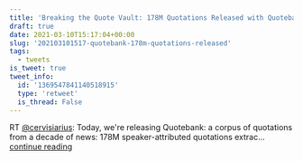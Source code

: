 ```yaml
---
title: 'Breaking the Quote Vault: 178M Quotations Released with Quotebank'
draft: true
date: 2021-03-10T15:17:04+00:00
slug: '202103101517-quotebank-178m-quotations-released'
tags:
  - tweets
is_tweet: true
tweet_info:
  id: '1369547841140518915'
  type: 'retweet'
  is_thread: False
---
```




RT [@cervisiarius](https://x.com/cervisiarius): Today, we're releasing Quotebank: a corpus of quotations from a decade of news: 178M speaker-attributed quotations extrac… [continue reading](https://x.com/sytelus/status/1369547841140518915)

